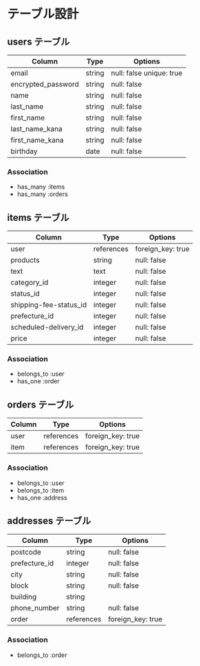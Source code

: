 # テーブル設計

## users テーブル

| Column             | Type   | Options                  |
| ------------------ | ------ | ------------------------ |
| email              | string | null: false unique: true |
| encrypted_password | string | null: false              |
| name               | string | null: false              |
| last_name          | string | null: false              |
| first_name	       | string | null: false              |
| last_name_kana     | string | null: false              |
| first_name_kana    | string | null: false              |
| birthday           | date   | null: false              |

### Association
- has_many :items
- has_many :orders

## items テーブル

| Column                 | Type       | Options            |
| ---------------------- | ---------- | ------------------ |
| user                  | references | foreign_key: true  |
| products               | string     | null: false        |
| text                   | text       | null: false        |
| category_id            | integer    | null: false        |
| status_id              | integer    | null: false        |
| shipping-fee-status_id | integer    | null: false        |
| prefecture_id          | integer    | null: false        |
| scheduled-delivery_id  | integer    | null: false        |
| price                  | integer    | null: false        |

### Association
- belongs_to :user
- has_one    :order

## orders テーブル

| Column    | Type       | Options                        |
| --------- | ---------- | ------------------------------ |
| user      | references | foreign_key: true              |
| item      | references | foreign_key: true              |

### Association
- belongs_to :user
- belongs_to :item
- has_one    :address

## addresses テーブル

| Column              | Type       | Options            |
| ------------------- | ---------- | ------------------ |
| postcode            | string     | null: false        |
| prefecture_id       | integer    | null: false        |
| city                | string     | null: false        |
| block               | string     | null: false        |
| building            | string     |                    |
| phone_number        | string     | null: false        |
| order              | references | foreign_key: true  |

### Association
- belongs_to :order